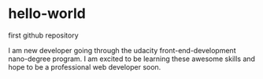 # hello-world
first github repository

I am new developer going through the udacity front-end-development nano-degree program. I am excited to be learning these awesome skills and hope to be a professional web developer soon.
